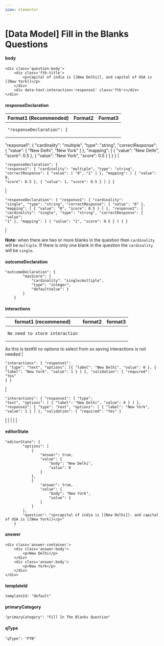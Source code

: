 ```yaml
---
icon: elementor
---
```


# \[Data Model] Fill in the Blanks Questions

#### body <a href="#id-datamodel-fillintheblanksquestions-body" id="id-datamodel-fillintheblanksquestions-body"></a>

```
<div class='question-body'>
    <div class='ftb-title'>
        <p>Capital of india is [[New Delhi]], and capital of USA is [[New York]]</p>
    </div>
    <div data-text-interaction='response1' class='ftb'></div>
</div>
```

#### responseDeclaration <a href="#id-datamodel-fillintheblanksquestions-responsedeclaration" id="id-datamodel-fillintheblanksquestions-responsedeclaration"></a>

| **Format1 (Recommended)**                                                                                                                                                                                                                                                                                                                                                                   | **Format2**                                                                                                                                                                                                                                                                                                                                               | **Format3**                                                                                                                                                                                                                                                                                                                                                                                                                                                                    |
| ------------------------------------------------------------------------------------------------------------------------------------------------------------------------------------------------------------------------------------------------------------------------------------------------------------------------------------------------------------------------------------------- | --------------------------------------------------------------------------------------------------------------------------------------------------------------------------------------------------------------------------------------------------------------------------------------------------------------------------------------------------------- | ------------------------------------------------------------------------------------------------------------------------------------------------------------------------------------------------------------------------------------------------------------------------------------------------------------------------------------------------------------------------------------------------------------------------------------------------------------------------------ |
| <pre><code>"responseDeclaration": {
  "response1": {
    "cardinality": "multiple",
    "type": "string",
    "correctResponse": {
      "value": [
        "New Delhi",
        "New York"
      ]
    },
    "mapping": [
      {
        "value": "New Delhi",
        "score": 0.5
      },
      {
        "value": "New York",
        "score": 0.5
      }
    ]
  }
}
</code></pre> | <pre><code>"responseDeclaration": {
  "response1": {
    "cardinality": "multiple",
    "type": "string",
    "correctResponse": {
      "value": [
        "0",
        "1"
      ]
    },
    "mapping": [
      {
        "value": 0,
        "score": 0.5
      },
      {
        "value": 1,
        "score": 0.5
      }
    ]
  }
}
</code></pre> | <pre><code>"responseDeclaration": {
  "response1": {
    "cardinality": "single",
    "type": "string",
    "correctResponse": {
      "value": "0"
    },
    "mapping": [
      {
        "value": "0",
        "score": 0.5
      }
    ]
  },
  "response2": {
    "cardinality": "single",
    "type": "string",
    "correctResponse": {
      "value": "1"
    },
    "mapping": [
      {
        "value": "1",
        "score": 0.5
      }
    ]
  }
}
</code></pre> |

**Note:** when there are two or more blanks in the question then `cardinality` will be `multiple`. If there is only one blank in the question the `cardinality` will be `single`.

#### outcomeDeclaration <a href="#id-datamodel-fillintheblanksquestions-outcomedeclaration" id="id-datamodel-fillintheblanksquestions-outcomedeclaration"></a>

```
"outcomeDeclaration": {
        "maxScore": {
            "cardinality": "single/multiple",
            "type": "integer",
            "defaultValue": 1
        }
    }
```

#### interactions <a href="#id-datamodel-fillintheblanksquestions-interactions" id="id-datamodel-fillintheblanksquestions-interactions"></a>

| **format1 (recommened)**                                                                                                                 | **format2**                                                                                                                                                                                                                                                                          | **format3**                                                                                                                                                                                                                                                                                                                                               |
| ---------------------------------------------------------------------------------------------------------------------------------------- | ------------------------------------------------------------------------------------------------------------------------------------------------------------------------------------------------------------------------------------------------------------------------------------ | --------------------------------------------------------------------------------------------------------------------------------------------------------------------------------------------------------------------------------------------------------------------------------------------------------------------------------------------------------- |
| <pre><code>No need to store interaction
As this is textfill no
options to select from so saving
interactions is not needed
</code></pre> | <pre><code>"interactions": {
  "response1": {
    "type": "text",
    "options": [{
        "label": "New Delhi",
        "value": 0
      },
      {
        "label": "New York",
        "value": 1
      }
    ]
  },
  "validation": {
    "required": "Yes"
  }
}
</code></pre> | <pre><code>"interactions": {
  "response1": {
    "type": "text",
    "options": [
      {
        "label": "New Delhi",
        "value": 0
      }
    ]
  },
  "response2": {
    "type": "text",
    "options": [
      {
        "label": "New York",
        "value": 1
      }
    ]
  },
  "validation": {
    "required": "Yes"
  }
</code></pre> |
|                                                                                                                                          |                                                                                                                                                                                                                                                                                      |                                                                                                                                                                                                                                                                                                                                                           |

#### editorState <a href="#id-datamodel-fillintheblanksquestions-editorstate" id="id-datamodel-fillintheblanksquestions-editorstate"></a>

```
"editorState": {
        "options": [
            {
                "answer": true,
                "value": {
                    "body": "New Delhi",
                    "value": 0
                }
            },
            {
                "answer": true,
                "value": {
                    "body": "New York",
                    "value": 1
                }
            }
        ],
        "question": "<p>capital of india is [[New Delhi]]. and capital of USA is [[New York]]</p>"
    }
```

#### answer <a href="#id-datamodel-fillintheblanksquestions-answer" id="id-datamodel-fillintheblanksquestions-answer"></a>

```
<div class='answer-container'>
    <div class='answer-body'>
        <p>New Delhi</p>
    </div>
    <div class='answer-body'>
        <p>New York</p>
    </div>
</div>
```

#### templateId <a href="#id-datamodel-fillintheblanksquestions-templateid" id="id-datamodel-fillintheblanksquestions-templateid"></a>

```
templateId: "default"
```

#### primaryCategory <a href="#id-datamodel-fillintheblanksquestions-primarycategory" id="id-datamodel-fillintheblanksquestions-primarycategory"></a>

```
"primaryCategory": "Fill In The Blanks Question"
```

#### qType <a href="#id-datamodel-fillintheblanksquestions-qtype" id="id-datamodel-fillintheblanksquestions-qtype"></a>

```
"qType": "FTB"
```
